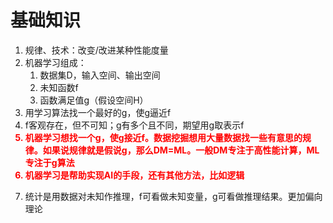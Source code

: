 # 基础知识

1. 规律、技术：改变/改进某种性能度量
2. 机器学习组成：
   1. 数据集D，输入空间、输出空间
   2. 未知函数f
   3. 函数满足值g（假设空间H）
3. 用学习算法找一个最好的g，使g逼近f
4. f客观存在，但不可知；g有多个且不同，期望用g取表示f
<font color='red'><b>
5. 机器学习想找一个g，使g接近f。数据挖掘想用大量数据找一些有意思的规律。如果说规律就是假说g，那么DM=ML。一般DM专注于高性能计算，ML专注于g算法
6. 机器学习是帮助实现AI的手段，还有其他方法，比如逻辑

</font></b>

7. 统计是用数据对未知作推理，f可看做未知变量，g可看做推理结果。更加偏向理论


